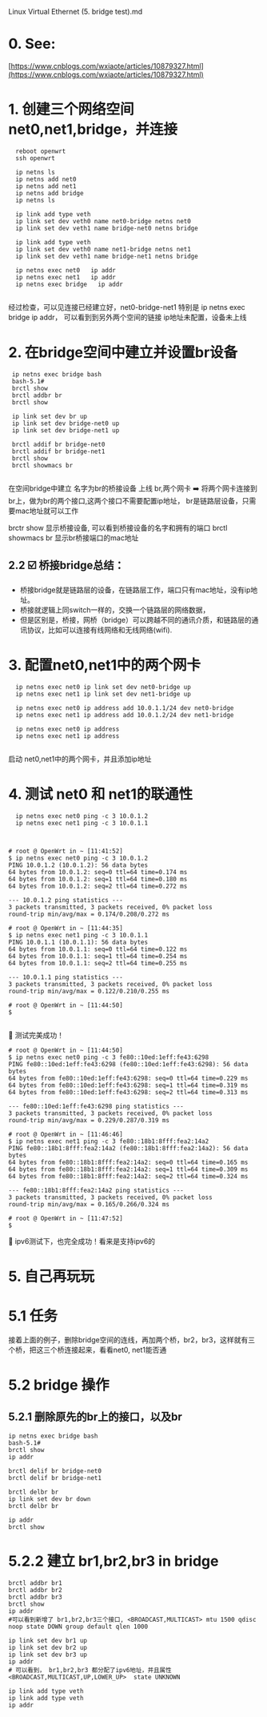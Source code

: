 Linux Virtual Ethernet (5. bridge test).md

# 0. See: 
  [https://www.cnblogs.com/wxiaote/articles/10879327.html](https://www.cnblogs.com/wxiaote/articles/10879327.html)
  
# 1. 创建三个网络空间 net0,net1,bridge，并连接
```
  reboot openwrt
  ssh openwrt
  
  ip netns ls
  ip netns add net0
  ip netns add net1
  ip netns add bridge
  ip netns ls
  
  ip link add type veth
  ip link set dev veth0 name net0-bridge netns net0
  ip link set dev veth1 name bridge-net0 netns bridge
  
  ip link add type veth
  ip link set dev veth0 name net1-bridge netns net1
  ip link set dev veth1 name bridge-net1 netns bridge
  
  ip netns exec net0   ip addr
  ip netns exec net1   ip addr
  ip netns exec bridge   ip addr
  
  ```
  经过检查，可以见连接已经建立好，net0-bridge-net1
  特别是 ip netns exec bridge   ip addr， 可以看到到另外两个空间的链接
  ip地址未配置，设备未上线
  
# 2. 在bridge空间中建立并设置br设备

```
 ip netns exec bridge bash
 bash-5.1# 
 brctl show
 brctl addbr br
 brctl show
 
 ip link set dev br up
 ip link set dev bridge-net0 up
 ip link set dev bridge-net1 up
 
 brctl addif br bridge-net0
 brctl addif br bridge-net1
 brctl show
 brctl showmacs br
 
```
在空间bridge中建立 名字为br的桥接设备
上线 br,两个网卡
➡️ 将两个网卡连接到br上，做为br的两个接口,这两个接口不需要配置ip地址， br是链路层设备，只需要mac地址就可以工作

brctr show 显示桥接设备, 可以看到桥接设备的名字和拥有的端口
brctl showmacs br 显示br桥接端口的mac地址

## 2.2 ☑️ 桥接bridge总结：
- 桥接bridge就是链路层的设备，在链路层工作，端口只有mac地址，没有ip地址。
- 桥接就逻辑上同switch一样的，交换一个链路层的网络数据，
- 但是区别是，桥接，网桥（bridge）可以跨越不同的通讯介质，和链路层的通讯协议，比如可以连接有线网络和无线网络(wifi).


# 3. 配置net0,net1中的两个网卡
```
  ip netns exec net0 ip link set dev net0-bridge up
  ip netns exec net1 ip link set dev net1-bridge up
  
  ip netns exec net0 ip address add 10.0.1.1/24 dev net0-bridge
  ip netns exec net1 ip address add 10.0.1.2/24 dev net1-bridge
  
  ip netns exec net0 ip address
  ip netns exec net1 ip address
  
```
启动 net0,net1中的两个网卡，并且添加ip地址

# 4. 测试 net0 和 net1的联通性
```
  ip netns exec net0 ping -c 3 10.0.1.2
  ip netns exec net1 ping -c 3 10.0.1.1
  
```
```
  
# root @ OpenWrt in ~ [11:41:52] 
$ ip netns exec net0 ping -c 3 10.0.1.2
PING 10.0.1.2 (10.0.1.2): 56 data bytes
64 bytes from 10.0.1.2: seq=0 ttl=64 time=0.174 ms
64 bytes from 10.0.1.2: seq=1 ttl=64 time=0.180 ms
64 bytes from 10.0.1.2: seq=2 ttl=64 time=0.272 ms

--- 10.0.1.2 ping statistics ---
3 packets transmitted, 3 packets received, 0% packet loss
round-trip min/avg/max = 0.174/0.208/0.272 ms

# root @ OpenWrt in ~ [11:44:35] 
$ ip netns exec net1 ping -c 3 10.0.1.1
PING 10.0.1.1 (10.0.1.1): 56 data bytes
64 bytes from 10.0.1.1: seq=0 ttl=64 time=0.122 ms
64 bytes from 10.0.1.1: seq=1 ttl=64 time=0.254 ms
64 bytes from 10.0.1.1: seq=2 ttl=64 time=0.255 ms

--- 10.0.1.1 ping statistics ---
3 packets transmitted, 3 packets received, 0% packet loss
round-trip min/avg/max = 0.122/0.210/0.255 ms

# root @ OpenWrt in ~ [11:44:50] 
$ 


```
🍒 测试完美成功！

```
# root @ OpenWrt in ~ [11:44:50] 
$ ip netns exec net0 ping -c 3 fe80::10ed:1eff:fe43:6298            
PING fe80::10ed:1eff:fe43:6298 (fe80::10ed:1eff:fe43:6298): 56 data bytes
64 bytes from fe80::10ed:1eff:fe43:6298: seq=0 ttl=64 time=0.229 ms
64 bytes from fe80::10ed:1eff:fe43:6298: seq=1 ttl=64 time=0.319 ms
64 bytes from fe80::10ed:1eff:fe43:6298: seq=2 ttl=64 time=0.313 ms

--- fe80::10ed:1eff:fe43:6298 ping statistics ---
3 packets transmitted, 3 packets received, 0% packet loss
round-trip min/avg/max = 0.229/0.287/0.319 ms

# root @ OpenWrt in ~ [11:46:46] 
$ ip netns exec net1 ping -c 3 fe80::18b1:8fff:fea2:14a2           
PING fe80::18b1:8fff:fea2:14a2 (fe80::18b1:8fff:fea2:14a2): 56 data bytes
64 bytes from fe80::18b1:8fff:fea2:14a2: seq=0 ttl=64 time=0.165 ms
64 bytes from fe80::18b1:8fff:fea2:14a2: seq=1 ttl=64 time=0.309 ms
64 bytes from fe80::18b1:8fff:fea2:14a2: seq=2 ttl=64 time=0.324 ms

--- fe80::18b1:8fff:fea2:14a2 ping statistics ---
3 packets transmitted, 3 packets received, 0% packet loss
round-trip min/avg/max = 0.165/0.266/0.324 ms

# root @ OpenWrt in ~ [11:47:52] 
$ 
```
🍒 ipv6测试下，也完全成功！看来是支持ipv6的

# 5. 自己再玩玩

 # 5.1 任务
   接着上面的例子，删除bridge空间的连线，再加两个桥，br2，br3，这样就有三个桥，把这三个桥连接起来，看看net0, net1能否通
 
 # 5.2 bridge 操作
 ## 5.2.1 删除原先的br上的接口，以及br
 ```
 ip netns exec bridge bash
 bash-5.1# 
 brctl show
 ip addr
 
 brctl delif br bridge-net0
 brctl delif br bridge-net1
 
 brctl delbr br
 ip link set dev br down
 brctl delbr br
 
 ip addr
 brctl show
 
 ```
 
 # 5.2.2 建立 br1,br2,br3 in bridge
 ```
 brctl addbr br1
 brctl addbr br2
 brctl addbr br3
 brctl show
 ip addr     
 #可以看到新增了 br1,br2,br3三个接口, <BROADCAST,MULTICAST> mtu 1500 qdisc noop state DOWN group default qlen 1000
 
 ip link set dev br1 up
 ip link set dev br2 up
 ip link set dev br3 up
 ip addr  
 # 可以看到， br1,br2,br3 都分配了ipv6地址，并且属性 <BROADCAST,MULTICAST,UP,LOWER_UP>  state UNKNOWN
 
 ip link add type veth
 ip link add type veth
 ip addr
 
 
 
 
 
 ```

